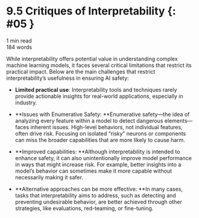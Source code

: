 # 9.5 Critiques of Interpretability  {: #05 }

<div class="section-meta">
    <div class="meta-item">
        <i class="fas fa-clock"></i>
        1 min read
    </div>
    <div class="meta-item">
        <i class="fas fa-file-alt"></i> 
        184 words
    </div>
</div>


While interpretability offers potential value in understanding complex machine learning models, it faces several critical limitations that restrict its practical impact. Below are the main challenges that restrict interpretability’s usefulness in ensuring AI safety:

- **Limited practical use**: Interpretability tools and techniques rarely provide actionable insights for real-world applications, especially in industry.

- **Issues with Enumerative Safety: **Enumerative safety—the idea of analyzing every feature within a model to detect dangerous elements—faces inherent issues. High-level behaviors, not individual features, often drive risk. Focusing on isolated “risky” neurons or components can miss the broader capabilities that are more likely to cause harm.

- **Improved capabilities: **Although interpretability is intended to enhance safety, it can also unintentionally improve model performance in ways that might increase risk. For example, better insights into a model’s behavior can sometimes make it more capable without necessarily making it safer.

- **Alternative approaches can be more effective: **In many cases, tasks that interpretability aims to address, such as detecting and preventing undesirable behavior, are better achieved through other strategies, like evaluations, red-teaming, or fine-tuning.